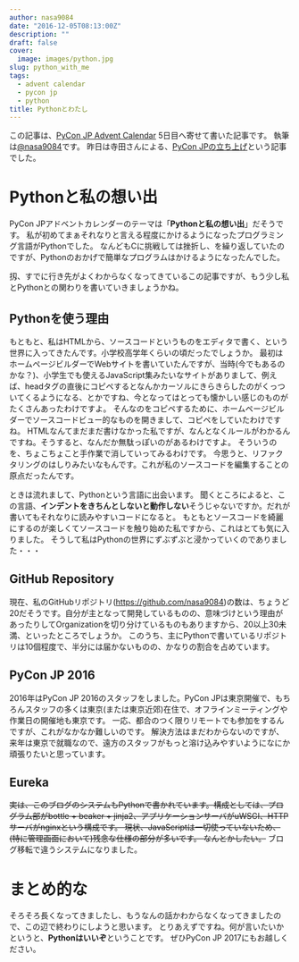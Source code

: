 ```yaml
---
author: nasa9084
date: "2016-12-05T08:13:00Z"
description: ""
draft: false
cover:
  image: images/python.jpg
slug: python_with_me
tags:
  - advent calendar
  - pycon jp
  - python
title: Pythonとわたし
---
```



この記事は、[PyCon JP Advent Calendar](http://www.adventar.org/calendars/1741) 5日目へ寄せて書いた記事です。
執筆は[@nasa9084](https://twitter.com/nasa9084)です。
昨日は寺田さんによる、[PyCon JPの立ち上げ](https://www.cmscom.jp/blog/v63gcs)という記事でした。

# Pythonと私の想い出
PyCon JPアドベントカレンダーのテーマは「**Pythonと私の想い出**」だそうです。
私が初めてまぁそれなりと言える程度にかけるようになったプログラミング言語がPythonでした。
なんどもCに挑戦しては挫折し、を繰り返していたのですが、Pythonのおかげで簡単なプログラムはかけるようになったんでした。

扨、すでに行き先がよくわからなくなってきているこの記事ですが、もう少し私とPythonとの関わりを書いていきましょうかね。

## Pythonを使う理由
もともと、私はHTMLから、ソースコードというものをエディタで書く、という世界に入ってきたんです。小学校高学年くらいの頃だったでしょうか。
最初はホームページビルダーでWebサイトを書いていたんですが、当時(今でもあるのかな？)、小学生でも使えるJavaScript集みたいなサイトがありまして、例えば、headタグの直後にコピペするとなんかカーソルにきらきらしたのがくっついてくるようになる、とかですね、今となってはとっても懐かしい感じのものがたくさんあったわけですよ。
そんなのをコピペするために、ホームページビルダーでソースコードビュー的なものを開きまして、コピペをしていたわけですね。
HTMLなんてまだまだ書けなかった私ですが、なんとなくルールがわかるんですね。そうすると、なんだか無駄っぽいのがあるわけですよ。
そういうのを、ちょこちょこと手作業で消していってみるわけです。
今思うと、リファクタリングのはしりみたいなもんです。これが私のソースコードを編集することの原点だったんです。

ときは流れまして、Pythonという言語に出会います。
聞くところによると、この言語、**インデントをきちんとしないと動作しない**そうじゃないですか。だれが書いてもそれなりに読みやすいコードになると。
もともとソースコードを綺麗にするのが楽しくてソースコードを触り始めた私ですから、これはとても気に入りました。
そうして私はPythonの世界にずぶずぶと浸かっていくのでありました・・・

## GitHub Repository
現在、私のGitHubリポジトリ(https://github.com/nasa9084)の数は、ちょうど20だそうです。自分が主となって開発しているものの、意味づけという理由があったりしてOrganizationを切り分けているものもありますから、20以上30未満、といったところでしょうか。
このうち、主にPythonで書いているリポジトリは10個程度で、半分には届かないものの、かなりの割合を占めています。

## PyCon JP 2016
2016年はPyCon JP 2016のスタッフをしました。PyCon JPは東京開催で、もちろんスタッフの多くは東京(または東京近郊)在住で、オフラインミーティングや作業日の開催地も東京です。
一応、都合のつく限りリモートでも参加をするんですが、これがなかなか難しいのです。
解決方法はまだわからないのですが、来年は東京で就職なので、遠方のスタッフがもっと溶け込みやすいようになにか頑張りたいと思っています。

## Eureka
~~実は、このブログのシステムもPythonで書かれています。構成としては、プログラム部がbottle + beaker + jinja2、アプリケーションサーバがuWSGI、HTTPサーバがnginxという構成です。
現状、JavaScriptは一切使っていないため、(特に管理画面において)残念な仕様の部分が多いです。
なんとかしたい。~~
ブログ移転で違うシステムになりました。

# まとめ的な
そろそろ長くなってきましたし、もうなんの話かわからなくなってきましたので、この辺で終わりにしようと思います。
とりあえずですね。何が言いたいかというと、**Pythonはいいぞ**ということです。
ぜひPyCon JP 2017にもお越しください。

